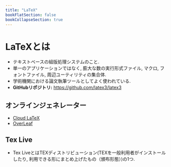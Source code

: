 ```yaml
---
title: "LaTeX"
bookFlatSection: false
bookCollapseSection: true
---
```


# LaTeXとは
- テキストベースの組版処理システムのこと.
- 単一のアプリケーションではなく, 膨大な数の実行形式ファイル, マクロ, フォントファイル, 周辺ユーティリティの集合体.
- 学術機関における論文執筆ツールとしてよく使われている.
- **GitHubリポジトリ:** https://github.com/latex3/latex3

## オンラインジェネレーター
- [Cloud LaTeX](https://cloudlatex.io/ja)
- [OverLeaf](https://ja.overleaf.com)

## Tex Live
- Tex LiveとはTEXディストリビューション(TEXを一般利用者がインストールしたり, 利用できる形にまとめ上げたもの（頒布形態）)の1つ.
